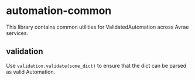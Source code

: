 # automation-common

This library contains common utilities for ValidatedAutomation across Avrae services.

## validation

Use `validation.validate(some_dict)` to ensure that the dict can be parsed as valid Automation.
